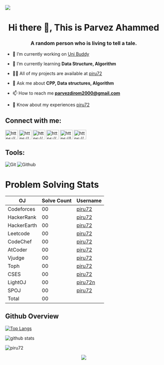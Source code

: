 [](http://hits.dwyl.com/piru72/piru72)
 <img src="https://komarev.com/ghpvc/?username=piru72">
<!-- ![visitors](https://visitor-badge.laobi.icu/badge?page_id=piru72.piru72) -->

<h1 align="center">Hi there 👋, This is Parvez Ahammed</h1>
<h3 align="center">A random person who is living to tell a tale.</h3>


- 🔭 I’m currently working on [Uni Buddy](https://github.com/piru72/Uni_buddy)

- 🌱 I’m currently learning **Data Structure, Algorithm**

- 👨‍💻 All of my projects are available at [piru72](https://github.com/piru72?tab=repositories)

- 💬 Ask me about **CPP, Data structures, Algorithm**

- 📫 How to reach me **parvezdirom2000@gmail.com**

- 📄 Know about my experiences [piru72](https://github.com/piru72?tab=repositories)

 ## Connect with me:

<p>
<a href="https://www.linkedin.com/in/piru72/" target="blank"><img align="center" src="" alt="https://www.linkedin.com/in/piru72/" height="30" width="40" /></a>
<a href="https://stackoverflow.com/users/13925224/parvez-ahammed" target="blank"><img align="center" src="https://raw.githubusercontent.com/rahuldkjain/github-profile-readme-generator/master/src/images/icons/Social/stack-overflow.svg" alt="https://stackoverflow.com/users/13925224/parvez-ahammed" height="30" width="40" /></a>
<a href="https://www.facebook.com/piru72" target="blank"><img align="center" src="https://raw.githubusercontent.com/rahuldkjain/github-profile-readme-generator/master/src/images/icons/Social/facebook.svg" alt="https://www.facebook.com/piru72" height="30" width="40" /></a>
<a href="https://www.instagram.com/piru_729/" target="blank"><img align="center" src="https://raw.githubusercontent.com/rahuldkjain/github-profile-readme-generator/master/src/images/icons/Social/instagram.svg" alt="https://www.instagram.com/piru_729/" height="30" width="40" /></a>
<a href="https://leetcode.com/piru72/" target="blank"><img align="center" src="https://github.com/piru72/piru72/blob/main/images/leet-code.svg" alt="https://leetcode.com/piru72/" height="30" width="40" /></a>
<a href="https://www.hackerrank.com/piru72?hr_r=1" target="blank"><img align="center" src="https://raw.githubusercontent.com/rahuldkjain/github-profile-readme-generator/master/src/images/icons/Social/hackerearth.svg" alt="https://www.hackerrank.com/piru72?hr_r=1" height="30" width="40" /></a>
</p>  

## Tools:

![Git](https://img.shields.io/badge/-Git-000000?style=flat&logo=git)
![Github](https://img.shields.io/badge/-Github-000000?style=flat&logo=github) 

# Problem Solving Stats

| OJ          | Solve Count | Username                                                          |
| ----------- | ----------- | ----------------------------------------------------------------- |
| Codeforces  | 00         | [piru72](https://codeforces.com/profile/piru72) |
| HackerRank  | 00          | [piru72](https://www.hackerrank.com/piru72)     |
| HackerEarth | 00          | [piru72](https://www.hackerearth.com/piru72)   |
| Leetcode    | 00          | [piru72](https://www.leetcode.com/piru72)       |
| CodeChef    | 00           | [piru72](https://www.codechef.com/users/piru72)                     |
| AtCoder     | 00           | [piru72](https://atcoder.jp/users/piru72)                           |
| Vjudge      | 00            | [piru72](https://vjudge.net/user/piru72)        |
| Toph        |00            | [piru72](https://toph.co/u/piru72)              |
| CSES        | 00           | [piru72](https://cses.fi/user/piru72)                     |
| LightOJ     | 00           | [piru72n](https://lightoj.com/user/piru72)       |
| SPOJ        | 00            | [piru72](https://www.spoj.com/users/piru72/)                        |
| Total       |00        |                                                                   |



## Github Overview
[![Top Langs](https://github-readme-stats.vercel.app/api/top-langs/?username=piru72&layout=compact)](https://github.com/anuraghazra/github-readme-stats)

![github stats](https://github-readme-stats.vercel.app/api?username=piru72)

<p><img align="center" src="https://github-readme-streak-stats.herokuapp.com/?user=piru72&" alt="piru72" /></p>

<p align='center'>
  <img src="https://activity-graph.herokuapp.com/graph?username=piru72&theme=react-dark" >
</p>
